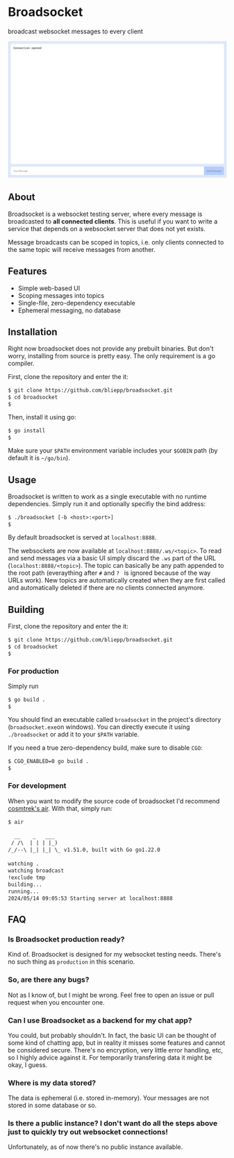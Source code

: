 # Broadsocket
broadcast websocket messages to every client

![screenshot](screenshot.png)

## About
Broadsocket is a websocket testing server, where every message is broadcasted to **all connected clients**.
This is useful if you want to write a service that depends on a websocket server that does not yet exists.

Message broadcasts can be scoped in topics, i.e. only clients connected to the same topic will receive messages from another.

## Features
* Simple web-based UI
* Scoping messages into topics
* Single-file, zero-dependency executable
* Ephemeral messaging, no database

## Installation
Right now broadsocket does not provide any prebuilt binaries. But don't worry, installing from source is pretty easy. The only requirement is a go compiler.

First, clone the repository and enter the it:
```console
$ git clone https://github.com/bliepp/broadsocket.git
$ cd broadsocket
$
```

Then, install it using go:
```console
$ go install
$
```

Make sure your `$PATH` environment variable includes your `$GOBIN` path (by default it is `~/go/bin`).


## Usage
Broadsocket is written to work as a single executable with no runtime dependencies. Simply run it and optionally specifiy the bind address:

```console
$ ./broadsocket [-b <host>:<port>]
$
```

By default broadsocket is served at `localhost:8888`.

The websockets are now available at `localhost:8888/.ws/<topic>`. To read and send messages via a basic UI simply discard the `.ws` part of the URL (`localhost:8888/<topic>`). The topic can basically be any path appended to the root path (everaything after `#` and `? ` is ignored because of the way URLs work). New topics are automatically created when they are first called and automatically deleted if there are no clients connected anymore.  

## Building
First, clone the repository and enter the it:
```console
$ git clone https://github.com/bliepp/broadsocket.git
$ cd broadsocket
$
```

### For production
Simply run
```console
$ go build .
$
```
You should find an executable called `broadsocket` in the project's directory (`broadsocket.exe`on windows). You can directly execute it using `./broadsocket` or add it to your `$PATH` variable.

If you need a true zero-dependency build, make sure to disable `CGO`:
```console
$ CGO_ENABLED=0 go build .
$
```

### For development
When you want to modify the source code of broadsocket I'd recommend [cosmtrek's air](https://github.com/cosmtrek/air). With that, simply run:
```console
$ air

  __    _   ___  
 / /\  | | | |_) 
/_/--\ |_| |_| \_ v1.51.0, built with Go go1.22.0

watching .
watching broadcast
!exclude tmp
building...
running...
2024/05/14 09:05:53 Starting server at localhost:8888
```

## FAQ
### Is Broadsocket production ready?
Kind of. Broadsocket is designed for my websocket testing needs. There's no such thing as `production` in this scenario.
### So, are there any bugs?
Not as I know of, but I might be wrong. Feel free to open an issue or pull request when you encounter one.
### Can I use Broadsocket as a backend for my chat app?
You could, but probably shouldn't. In fact, the basic UI can be thought of some kind of chatting app, but in reality it misses some features and cannot be considered secure. There's no encryption, very little error handling, etc, so I highly advice against it. For temporarily transfering data it might be okay, I guess.
### Where is my data stored?
The data is ephemeral (i.e. stored in-memory). Your messages are not stored in some database or so.
### Is there a public instance? I don't want do all the steps above just to quickly try out websocket connections!
Unfortunately, as of now there's no public instance available.
